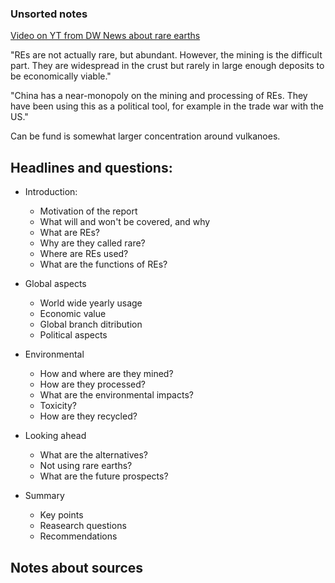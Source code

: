 ### Unsorted notes

[Video on YT from DW News about rare earths](https://www.youtube.com/watch?v=cL4YXCKrJJ4)

"REs are not actually rare, but abundant. However, the mining is the difficult part. They are widespread in the crust but rarely in large enough deposits to be economically viable."

"China has a near-monopoly on the mining and processing of REs. They have been using this as a political tool, for example in the trade war with the US."

Can be fund is somewhat larger concentration around vulkanoes.

## Headlines and questions:

- Introduction:
    - Motivation of the report
    - What will and won't be covered, and why
    - What are REs?
    - Why are they called rare?
    - Where are REs used?
    - What are the functions of REs?

- Global aspects
    - World wide yearly usage
    - Economic value
    - Global branch ditribution
    - Political aspects

- Environmental
    - How and where are they mined?
    - How are they processed?
    - What are the environmental impacts?
    - Toxicity?
    - How are they recycled?

- Looking ahead
    - What are the alternatives?
    - Not using rare earths?
    - What are the future prospects?

- Summary
    - Key points
    - Reasearch questions
    - Recommendations

## Notes about sources

